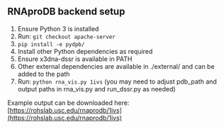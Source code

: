 ## RNAproDB backend setup
1. Ensure Python 3 is installed
2. Run: `git checkout apache-server`
3. `pip install -e pydpb/`
4. Install other Python dependencies as required
5. Ensure x3dna-dssr is available in PATH
6. Other external dependencies are available in ./external/ and can be added to the path
7. Run: `python rna_vis.py 1ivs` (you may need to adjust pdb_path and output paths in rna_vis.py and run_dssr.py as needed)

Example output can be downloaded here: [https://rohslab.usc.edu/rnaprodb/1ivs](https://rohslab.usc.edu/rnaprodb/1ivs)
